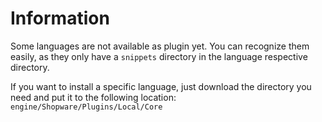 # Information
Some languages are not available as plugin yet.
You can recognize them easily, as they only have a `snippets` directory in the language respective directory. 

If you want to install a specific language, just download the directory you need and put it to the following location: `engine/Shopware/Plugins/Local/Core`
